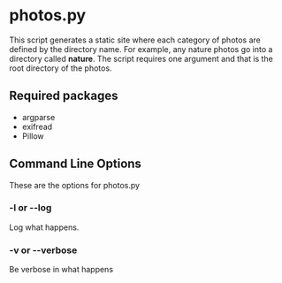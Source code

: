 # photos.py

This script generates a static site where each category of photos are defined
by the directory name. For example, any nature photos go into a directory
called **nature**. The script requires one argument and that is the root
directory of the photos.

## Required packages

* argparse
* exifread
* Pillow

## Command Line Options

These are the options for photos.py

### **-l**  or **--log** 
Log what happens.

### **-v** or **--verbose**
Be verbose in what happens
